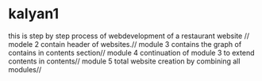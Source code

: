# kalyan1
this is step by step process of webdevelopment of a restaurant website //
modele 2 contain header of websites.//
module 3 contains the graph of contains in contents section//
module 4 continuation of module 3 to extend contents in contents//
module 5 total website creation by combining all modules//
